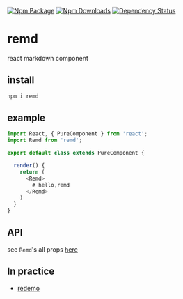 [![Npm Package](https://img.shields.io/npm/v/remd.svg?style=flat-square)](https://www.npmjs.com/package/remd)
[![Npm Downloads](http://img.shields.io/npm/dm/remd.svg?style=flat-square)](https://www.npmjs.com/package/remd)
[![Dependency Status](https://david-dm.org/gwuhaolin/remd.svg?style=flat-square)](https://npmjs.org/package/remd)

# remd
react markdown component

## install
```bash
npm i remd
```

## example
```js
import React, { PureComponent } from 'react';
import Remd from 'remd';

export default class extends PureComponent {

  render() {
    return (
      <Remd>
        # hello,remd
      </Remd>
    )
  }
}
```

## API
see `Remd`'s all props [here](https://gwuhaolin.github.io/remd/)

## In practice
- [redemo](https://github.com/gwuhaolin/redemo)